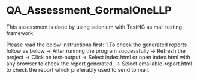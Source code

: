 # QA_Assessment_GormalOneLLP

This assessment is done by using selenium with TestNG as mail testing framework

Please read the below instructions first:
1.To check the generated reports follow as below
  -> After running the program successfully
  -> Refresh the project
  -> Click on test-output
  -> Select index.html or open index.html with any browser to check the report generated.
  -> Select emailable-report.html to check the report which preferably used to send to mail.
